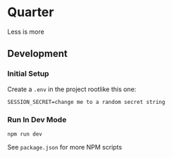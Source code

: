 # Quarter

Less is more

## Development

### Initial Setup

Create a `.env` in the project rootlike this one:

```
SESSION_SECRET=change me to a random secret string
```

### Run In Dev Mode

```
npm run dev
```

See `package.json` for more NPM scripts
